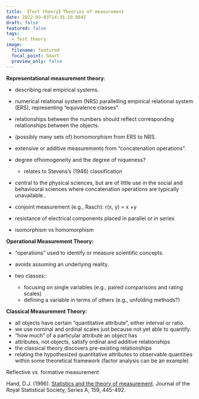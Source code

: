 ```yaml
---
title: 【Test theory】Theories of measurement
date: 2022-03-03T14:35:19.884Z
draft: false
featured: false
tags:
  - Test theory
image:
  filename: featured
  focal_point: Smart
  preview_only: false
---
```

**Representational measurement theory**:

* describing real empirical systems.
* numerical relational system (NRS) parallelling empirical relational system (ERS), representing “equivalence classes”.
* relationships between the numbers should reflect corresponding relationships between the objects.
* (possibly many sets of) homomorphism from ERS to NRS.
* extensive or additive measurements from “concatenation operations”.
* degree ofhomogeneity and the degree of niqueness?

  * relates to Stevens’s (1946) classification
* central to the physical sciences, but are of little use in the social and behavioural sciences where concatenation operations are typically unavailable..
* conjoint measurement (e.g., Rasch): r(x, y) = x +y
* resistance of electrical components placed in parallel or in series
* isomorphism vs homomorphism

**Operational Measurement Theory:**

* “operations” used to identify or measure scientific concepts.
* avoids assuming an underlying reality.
* two classes::

  * focusing on single variables (e.g., paired comparisons and rating scales)
  * defining a variable in terms of others (e.g., unfolding methods?)

**Classical Measurement Theory:**

* all objects have certain “quantitative attribute”, either interval or ratio.
* we use nominal and ordinal scales just because not yet able to quantify.
* “how much” of a particular attribute an object has
* attributes, not objects, satisfy ordinal and additive relationships
* the classical theory discovers pre-existing relationships
* relating the hypothesized quantitative attributes to observable quantities within some theoretical framework (factor analysis can be an example)

Reflective vs. formative measurement

Hand, D.J. (1996). [Statistics and the theory of measurement](https://doi.org/10.2307/2983326). Journal of the Royal Statistical Society, Series A, 159, 445-492.